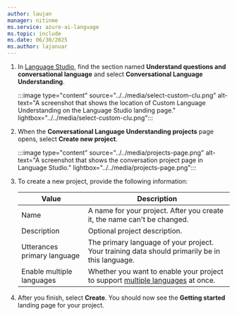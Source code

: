 ```yaml
---
author: laujan
manager: nitinme
ms.service: azure-ai-language
ms.topic: include
ms.date: 06/30/2025
ms.author: lajanuar
---
```


1. In [Language Studio](https://aka.ms/languageStudio), find the section named **Understand questions and conversational language** and select **Conversational Language Understanding**.

    :::image type="content" source="../../media/select-custom-clu.png" alt-text="A screenshot that shows the location of Custom Language Understanding on the Language Studio landing page." lightbox="../../media/select-custom-clu.png":::

1. When the **Conversational Language Understanding projects** page opens, select **Create new project**.

    :::image type="content" source="../../media/projects-page.png" alt-text="A screenshot that shows the conversation project page in Language Studio." lightbox="../../media/projects-page.png":::

1. To create a new project, provide the following information:

    |Value  | Description  |
    |---------|---------|
    |Name     | A name for your project. After you create it, the name can't be changed.  |
    |Description    | Optional project description.        |
    |Utterances primary language     | The primary language of your project. Your training data should primarily be in this language.        |
    |Enable multiple languages    |  Whether you want to enable your project to support [multiple languages](../../language-support.md#multi-lingual-option) at once.       |

1. After you finish, select **Create**. You should now see the **Getting started** landing page for your project.
